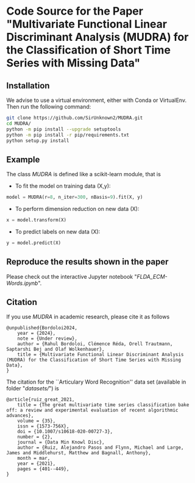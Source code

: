 # Code Source for the Paper "Multivariate Functional Linear Discriminant Analysis (MUDRA) for the Classification of Short Time Series with Missing Data"

## Installation

We advise to use a virtual environment, either with Conda or VirtualEnv. Then run the following command:

```bash
git clone https://github.com/SirUnknown2/MUDRA.git
cd MUDRA/
python -m pip install --upgrade setuptools
python -m pip install -r pip/requirements.txt
python setup.py install
```

## Example

The class *MUDRA* is defined like a scikit-learn module, that is

- To fit the model on training data (X,y):

```python
model = MUDRA(r=8, n_iter=300, nBasis=9).fit(X, y)
```

- To perform dimension reduction on new data (X):

```python
x = model.transform(X)
```

- To predict labels on new data (X):

```python
y = model.predict(X)
```

## Reproduce the results shown in the paper

Please check out the interactive Jupyter notebook "*FLDA_ECM-Words.ipynb*".

## Citation

If you use *MUDRA* in academic research, please cite it as follows

```
@unpublished{Bordoloi2024, 
    year = {2024}, 
    note = {Under review}, 
    author = {Rahul Bordoloi, Clémence Réda, Orell Trautmann, Saptarshi Bej and Olaf Wolkenhauer}, 
    title = {Multivariate Functional Linear Discriminant Analysis (MUDRA) for the Classification of Short Time Series with Missing Data}, 
} 

```

The citation for the ``Articulary Word Recognition'' data set (available in folder "*datasets/*") is

```
@article{ruiz_great_2021,
	title = {The great multivariate time series classification bake off: a review and experimental evaluation of recent algorithmic advances},
	volume = {35},
	issn = {1573-756X},
	doi = {10.1007/s10618-020-00727-3},
	number = {2},
	journal = {Data Min Knowl Disc},
	author = {Ruiz, Alejandro Pasos and Flynn, Michael and Large, James and Middlehurst, Matthew and Bagnall, Anthony},
	month = mar,
	year = {2021},
	pages = {401--449},
}

```
